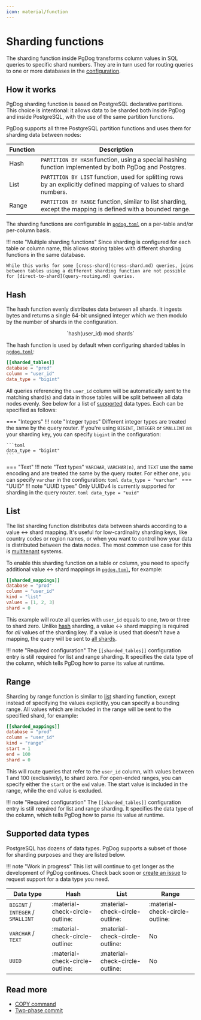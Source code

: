 ```yaml
---
icon: material/function
---
```

# Sharding functions

The sharding function inside PgDog transforms column values in SQL queries to specific shard numbers. They are in turn used for routing queries to one or more databases in the [configuration](../../configuration/pgdog.toml/databases.md).

## How it works

PgDog sharding function is based on PostgreSQL declarative partitions. This choice is intentional: it allows data to be sharded both inside PgDog and inside PostgreSQL, with the use of the same partition functions.

PgDog supports all three PostgreSQL partition functions and uses them for sharding data between nodes:

| Function | Description |
|-|-|
| Hash | `PARTITION BY HASH` function, using a special hashing function implemented by both PgDog and Postgres. |
| List | `PARTITION BY LIST` function, used for splitting rows by an explicitly defined mapping of values to shard numbers. |
| Range| `PARTITION BY RANGE` function, similar to list sharding, except the mapping is defined with a bounded range. |

The sharding functions are configurable in [`pgdog.toml`](../../configuration/pgdog.toml/sharded_tables.md) on a per-table and/or per-column basis.

!!! note "Multiple sharding functions"
    Since sharding is configured for each table or column name, this allows storing tables
    with different sharding functions in the same database.

    While this works for some [cross-shard](cross-shard.md) queries, joins between tables using a different sharding function are not possible for [direct-to-shard](query-routing.md) queries.


## Hash

The hash function evenly distributes data between all shards. It ingests bytes and returns a single 64-bit unsigned integer which we then modulo by the number of shards in the configuration.

<center>
`hash(user_id) mod shards`
</center>


The hash function is used by default when configuring sharded tables in [`pgdog.toml`](../../configuration/pgdog.toml/sharded_tables.md):

```toml
[[sharded_tables]]
database = "prod"
column = "user_id"
data_type = "bigint"
```

All queries referencing the `user_id` column will be automatically sent to the matching shard(s) and data in those tables will be split between all data nodes evenly. See below for a list of [supported](#supported-data-types) data types. Each can be specified as follows:

=== "Integers"
    !!! note "Integer types"
        Different integer types are treated the same by the query router. If you're using `BIGINT`, `INTEGER` or `SMALLINT` as your sharding key, you can specify `bigint` in the configuration:

    ```toml
    data_type = "bigint"
    ```
=== "Text"
    !!! note "Text types"
        `VARCHAR`, `VARCHAR(n)`, and `TEXT` use the same encoding and are treated the same by the query router. For either one, you can specify `varchar` in the configuration:
    ```toml
    data_type = "varchar"
    ```
=== "UUID"
    !!! note "UUID types"
        Only UUIDv4 is currently supported for sharding in the query router.
    ```toml
    data_type = "uuid"
    ```

## List

The list sharding function distributes data between shards according to a value <-> shard mapping. It's useful for low-cardinality sharding keys, like country codes or region names, or when you want to control how your data is distributed between the data nodes. The most common use case for this is [multitenant](../multi-tenancy.md) systems.

To enable this sharding function on a table or column, you need to specify additional value <-> shard mappings in [`pgdog.toml`](../../configuration/pgdog.toml/sharded_tables.md), for example:

```toml
[[sharded_mappings]]
database = "prod"
column = "user_id"
kind = "list"
values = [1, 2, 3]
shard = 0
```

This example will route all queries with `user_id` equals to one, two or three to shard zero. Unlike [hash](#hash) sharding, a value <-> shard mapping is required for _all_ values of the sharding key. If a value is used that doesn't have a mapping, the query will be sent to [all shards](cross-shard.md).

!!! note "Required configuration"
    The `[[sharded_tables]]` configuration entry is still required for list and range sharding. It specifies the data type of the column, which tells PgDog how to parse its value at runtime.

## Range

Sharding by range function is similar to [list](#list) sharding function, except instead of specifying the values explicitly, you can specify a bounding range. All values which are included in the range will be sent to the specified shard, for example:

```toml
[[sharded_mappings]]
database = "prod"
column = "user_id"
kind = "range"
start = 1
end = 100
shard = 0
```

This will route queries that refer to the `user_id` column, with values between 1 and 100 (exclusively), to shard zero. For open-ended ranges, you can specify either the `start` or the `end` value. The start value is included in the range, while the end value is excluded.

!!! note "Required configuration"
    The `[[sharded_tables]]` configuration entry is still required for list and range sharding. It specifies the data type of the column, which tells PgDog how to parse its value at runtime.


## Supported data types

PostgreSQL has dozens of data types. PgDog supports a subset of those for sharding purposes and they are listed below.

!!! note "Work in progress"
    This list will continue to get longer as the development of PgDog continues. Check back soon or [create an issue](https://github.com/pgdogdev/pgdog/issues) to request support for a data type you need.

| Data type | Hash | List | Range |
|-|-|-|-|
| `BIGINT` / `INTEGER` / `SMALLINT` | :material-check-circle-outline: | :material-check-circle-outline: | :material-check-circle-outline: |
| `VARCHAR` / `TEXT` | :material-check-circle-outline: | :material-check-circle-outline: | No |
| `UUID` | :material-check-circle-outline: | :material-check-circle-outline: | No |

## Read more

- [COPY command](copy.md)
- [Two-phase commit](2pc.md)
